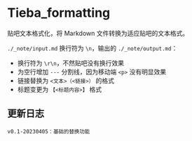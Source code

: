 # Tieba_formatting

贴吧文本格式化，将 Markdown 文件转换为适应贴吧的文本格式。

`./_note/input.md` 换行符为 `\n`，输出的 `./_note/output.md`：

+ 换行符为 `\r\n`，不然贴吧没有换行效果
+ 为空行增加 `---` 分割线，因为移动端 `<p>` 没有明显效果
+ 链接替换为 `<文本>（<链接>）` 的格式
+ 标题变更为 `【<标题内容>】` 格式

## 更新日志

```
v0.1-20230405：基础的替换功能
```